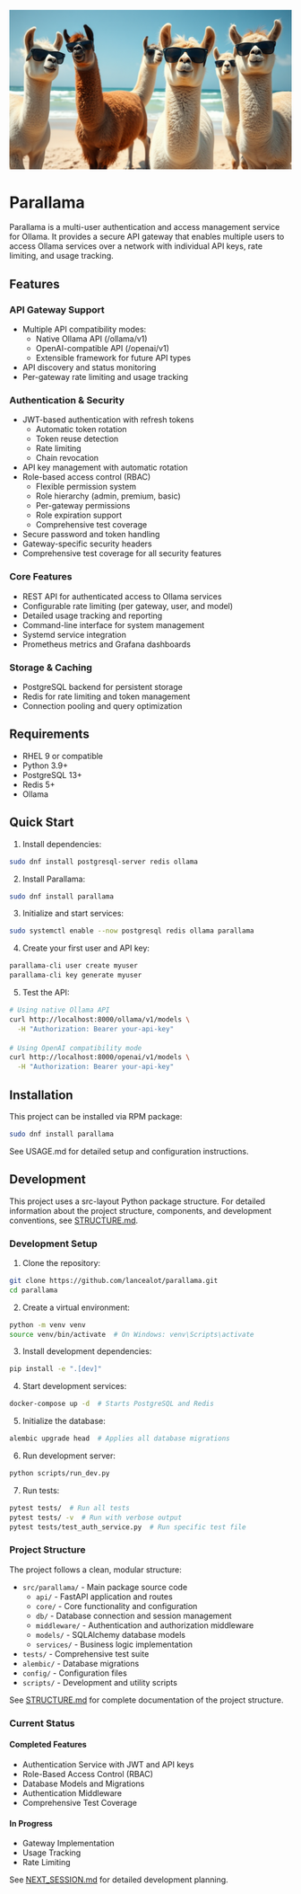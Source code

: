 ![alt_text](https://github.com/lancealot/parallama/blob/main/parallama.png?raw=true)

# Parallama

Parallama is a multi-user authentication and access management service for Ollama. It provides a secure API gateway that enables multiple users to access Ollama services over a network with individual API keys, rate limiting, and usage tracking.

## Features

### API Gateway Support
- Multiple API compatibility modes:
  - Native Ollama API (/ollama/v1)
  - OpenAI-compatible API (/openai/v1)
  - Extensible framework for future API types
- API discovery and status monitoring
- Per-gateway rate limiting and usage tracking

### Authentication & Security
- JWT-based authentication with refresh tokens
  - Automatic token rotation
  - Token reuse detection
  - Rate limiting
  - Chain revocation
- API key management with automatic rotation
- Role-based access control (RBAC)
  - Flexible permission system
  - Role hierarchy (admin, premium, basic)
  - Per-gateway permissions
  - Role expiration support
  - Comprehensive test coverage
- Secure password and token handling
- Gateway-specific security headers
- Comprehensive test coverage for all security features

### Core Features
- REST API for authenticated access to Ollama services
- Configurable rate limiting (per gateway, user, and model)
- Detailed usage tracking and reporting
- Command-line interface for system management
- Systemd service integration
- Prometheus metrics and Grafana dashboards

### Storage & Caching
- PostgreSQL backend for persistent storage
- Redis for rate limiting and token management
- Connection pooling and query optimization

## Requirements

- RHEL 9 or compatible
- Python 3.9+
- PostgreSQL 13+
- Redis 5+
- Ollama

## Quick Start

1. Install dependencies:
```bash
sudo dnf install postgresql-server redis ollama
```

2. Install Parallama:
```bash
sudo dnf install parallama
```

3. Initialize and start services:
```bash
sudo systemctl enable --now postgresql redis ollama parallama
```

4. Create your first user and API key:
```bash
parallama-cli user create myuser
parallama-cli key generate myuser
```

5. Test the API:
```bash
# Using native Ollama API
curl http://localhost:8000/ollama/v1/models \
  -H "Authorization: Bearer your-api-key"

# Using OpenAI compatibility mode
curl http://localhost:8000/openai/v1/models \
  -H "Authorization: Bearer your-api-key"
```

## Installation

This project can be installed via RPM package:

```bash
sudo dnf install parallama
```

See USAGE.md for detailed setup and configuration instructions.

## Development

This project uses a src-layout Python package structure. For detailed information about the project structure, components, and development conventions, see [STRUCTURE.md](STRUCTURE.md).

### Development Setup

1. Clone the repository:
```bash
git clone https://github.com/lancealot/parallama.git
cd parallama
```

2. Create a virtual environment:
```bash
python -m venv venv
source venv/bin/activate  # On Windows: venv\Scripts\activate
```

3. Install development dependencies:
```bash
pip install -e ".[dev]"
```

4. Start development services:
```bash
docker-compose up -d  # Starts PostgreSQL and Redis
```

5. Initialize the database:
```bash
alembic upgrade head  # Applies all database migrations
```

6. Run development server:
```bash
python scripts/run_dev.py
```

7. Run tests:
```bash
pytest tests/  # Run all tests
pytest tests/ -v  # Run with verbose output
pytest tests/test_auth_service.py  # Run specific test file
```

### Project Structure

The project follows a clean, modular structure:
- `src/parallama/` - Main package source code
  * `api/` - FastAPI application and routes
  * `core/` - Core functionality and configuration
  * `db/` - Database connection and session management
  * `middleware/` - Authentication and authorization middleware
  * `models/` - SQLAlchemy database models
  * `services/` - Business logic implementation
- `tests/` - Comprehensive test suite
- `alembic/` - Database migrations
- `config/` - Configuration files
- `scripts/` - Development and utility scripts

See [STRUCTURE.md](STRUCTURE.md) for complete documentation of the project structure.

### Current Status

#### Completed Features
- Authentication Service with JWT and API keys
- Role-Based Access Control (RBAC)
- Database Models and Migrations
- Authentication Middleware
- Comprehensive Test Coverage

#### In Progress
- Gateway Implementation
- Usage Tracking
- Rate Limiting

See [NEXT_SESSION.md](NEXT_SESSION.md) for detailed development planning.
